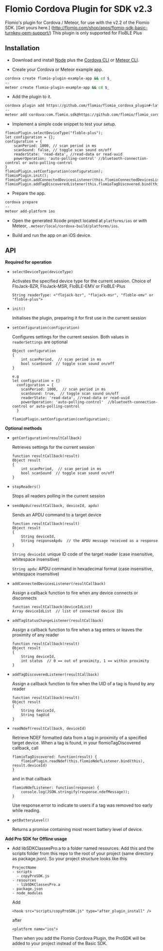 # Flomio Cordova Plugin for SDK v2.3

Flomio's plugin for Cordova / Meteor, for use with the v2.2 of the Flomio SDK. [Get yours here.]
(http://flomio.com/shop/apps/flomio-sdk-basic-turnkey-oem-support/)
This plugin is only supported for FloBLE Plus

## Installation

- Download and install [Node](http://nodejs.org/) plus the [Cordova CLI](http://cordova.apache.org/docs/en/4.0.0/guide_cli_index.md.html) or [Meteor CLI](https://www.meteor.com/install).

- Create your Cordova or Meteor example app.

```bash
cordova create flomio-plugin-example-app && cd $_
--
meteor create flomio-plugin-example-app && cd $_
```

- Add the plugin to it.

```bash
cordova plugin add https://github.com/flomio/flomio_cordova_plugin#<latest-commit-code>
--
meteor add cordova:com.flomio.sdk@https://github.com/flomio/flomio_cordova_plugin/tarball/<latest-commit-code>
```

- Implement a simple code snippet to test your setup.

```
flomioPlugin.selectDeviceType("floble-plus");
let configuration = {};
configuration = {
    scanPeriod: 1000, // scan period in ms
    scanSound: false, // toggle scan sound on/off
    readerState: 'read-data', //read-data or read-uuid
    powerOperation: 'auto-polling-control' //bluetooth-connection-control or auto-polling-control
}
flomioPlugin.setConfiguration(configuration);
flomioPlugin.init();
flomioPlugin.addConnectedDevicesListener(this.flomioConnectedDevicesListener.bind(this));
flomioPlugin.addTagDiscoveredListener(this.flomioTagDiscovered.bind(this))
```

- Prepare the app.

```bash
cordova prepare
--
meteor add-platform ios
```

- Open the generated Xcode project located at `platforms/ios` or with Meteor, `.meteor/local/cordova-build/platforms/ios`.

- Build and run the app on an iOS device.

## API

**Required for operation**

* `selectDeviceType(deviceType)`

	Activates the specified device type for the current session. Choice of FloJack-BZR, FloJack-MSR, FloBLE-EMV or FloBLE-Plus
	
	`String readerType: <"flojack-bzr", "flojack-msr", "floble-emv" or "floble-plus">`

* `init()`

	Initialises the plugin, preparing it for first use in the current session


* `setConfiguration(configuration)`

	Configures settings for the current session. Both values in `readerSettings` are optional
	
	```
	Object configuration
	{
		int scanPeriod,  // scan period in ms
		bool scanSound  // toggle scan sound on/off
	}

	e.g 
	let configuration = {}
      configuration = {
        scanPeriod: 1000,  // scan period in ms
        scanSound: true,  // toggle scan sound on/off
        readerState: 'read-data', //read-data or read-uuid
        powerOperation: 'auto-polling-control'  //bluetooth-connection-control or auto-polling-control
      }

  flomioPlugin.setConfiguration(configuration);
	```
	
**Optional methods**


* `getConfiguration(resultCallback)`

	Retrieves settings for the current session
	
	```
	function resultCallback(result)
	Object result
	{
		int scanPeriod,  // scan period in ms
		bool scanSound  // toggle scan sound on/off
	}
	```

* `stopReaders()`

	Stops all readers polling in the current session

* `sendApdu(resultCallback, deviceId, apdu)`

	Sends an APDU command to a target device

	```
	function resultCallback(result)
	Object result
	{
		String deviceId,
		String responseApdu  // the APDU message received as a response
	}
	```
	`String deviceId`: unique ID code of the target reader (case insensitive, whitespace insensitive)

	`String apdu`: APDU command in hexadecimal format (case insensitive, whitespace insensitive)

* `addConnectedDevicesListener(resultCallback)`

	Assign a callback function to fire when any device connects or disconnects
	
	```
	function resultCallback(deviceIdList)
	Array deviceIdList  // list of connected device IDs
	```
		
* `addTagStatusChangeListener(resultCallback)`

	Assign a callback function to fire when a tag enters or leaves the proximity of any reader
	
	```
	function resultCallback(result)
	Object result
	{
		String deviceId,
		int status  // 0 == out of proximity, 1 == within proximity
	}
	```

* `addTagDiscoveredListener(resultCallback)`

	Assign a callback function to fire when the UID of a tag is found by any reader
	
	```
	function resultCallback(result)
	Object result
	{
		String deviceId,
		String tagUid
	}
	```

* `readNdef(resultCallback, deviceId)`

	Retrieve NDEF formatted data from a tag in proximity of a specified target device.
	When a tag is found, in your flomioTagDiscovered callback, call 
	```
    flomioTagDiscovered: function(result) {
        flomioPlugin.readNdef(this.flomioNdefListener.bind(this), result.deviceId)
    }	
    ```
	
	and in that callback 
	```
	flomioNdefListener: function(response) {
        console.log(JSON.stringify(response.ndefMessage));
    }
    ```
    Use response.error to indicate to users if a tag was removed too early while reading.
 
 * `getBatteryLevel()`
 
 	Returns a promise containing most recent battery level of device.
 	

**Add Pro SDK for Offline usage**

- Add libSDKClassesPro.a to a folder named resources. Add this and the scripts folder from this repo to the root of your project (same directory as package.json). 
  So your project structure looks like this
  
  ```
  ProjectName
  - scripts
    - copyProSDK.js
  - resources
    - libSDKClassesPro.a
  - package.json
  - node_modules
  ```
    
    Add
    ```
    <hook src="scripts/copyProSDK.js" type="after_plugin_install" />

    ```
    after  
    ```
    <platform name="ios">
    ```
   
   Then when you add the Flomio Cordova Plugin, the ProSDK will be added to your project instead of the Basic SDK.
